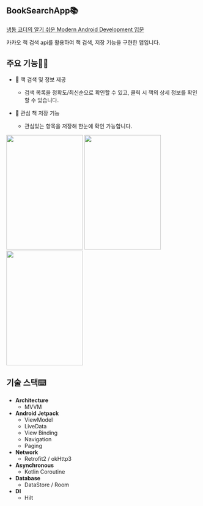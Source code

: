## BookSearchApp📚
[냉동 코더의 알기 쉬운 Modern Android Development 입문](https://www.inflearn.com/course/%EC%95%8C%EA%B8%B0%EC%89%AC%EC%9A%B4-modern-android/dashboard)

카카오 책 검색 api를 활용하여 책 검색, 저장 기능을 구현한 앱입니다.

## 주요 기능🙋‍♀️
* 📑 책 검색 및 정보 제공
   * 검색 목록을 정확도/최신순으로 확인할 수 있고, 클릭 시 책의 상세 정보를 확인할 수 있습니다.
   
* 🧺 관심 책 저장 기능
   * 관심있는 항목을 저장해 한눈에 확인 가능합니다.
   

<p align="left">
<img src = "https://drive.google.com/uc?export=vie&id=1h5jevpyC_OPaDv8QIkgQiW3eZ2f03rHn" width = 200 height = 300/>
<img src = "https://drive.google.com/uc?export=vie&id=1Q3UVlkjp20gd7RPmdNp5NadV07imJIXm" width = 200 height = 300/>
<img src = "https://drive.google.com/uc?export=vie&id=1RGQk_G7chGGwdhER7yu1ltI6HUAZGPUO" width = 200 height = 300/>
</p>


## 기술 스택⌨️
* **Architecture**
    * MVVM
* **Android Jetpack**
    * ViewModel
    * LiveData
    * View Binding
    * Navigation
    * Paging
* **Network**
    * Retrofit2 / okHttp3
* **Asynchronous**
    * Kotlin Coroutine
* **Database**
    * DataStore / Room
* **DI**
    * Hilt

